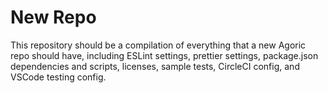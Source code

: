 # New Repo

This repository should be a compilation of everything that a new
Agoric repo should have, including ESLint settings, prettier settings,
package.json dependencies and scripts, licenses, sample tests, CircleCI config, and
VSCode testing config.
